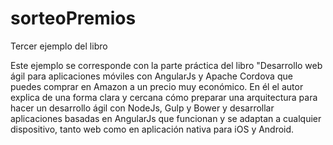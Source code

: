 # sorteoPremios
Tercer ejemplo del libro

Este ejemplo se corresponde con la parte práctica del libro "Desarrollo web ágil para aplicaciones móviles con AngularJs y Apache Cordova que puedes comprar en Amazon a un precio muy económico. En él el autor explica de una forma clara y cercana cómo preparar una arquitectura para hacer un desarrollo ágil con NodeJs, Gulp y Bower y desarrollar aplicaciones basadas en AngularJs que funcionan y se adaptan a cualquier dispositivo, tanto web como en aplicación nativa para iOS y Android.